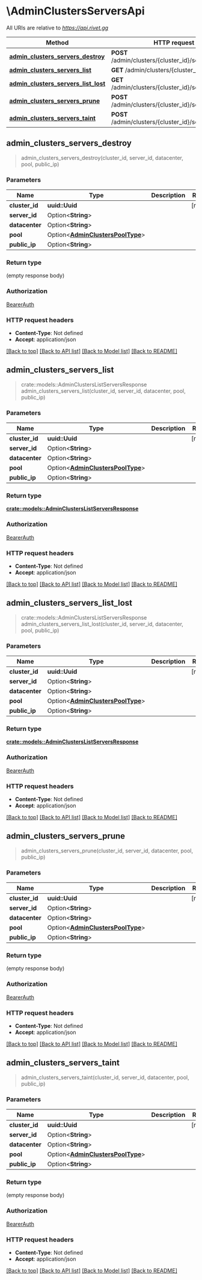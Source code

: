 # \AdminClustersServersApi

All URIs are relative to *https://api.rivet.gg*

Method | HTTP request | Description
------------- | ------------- | -------------
[**admin_clusters_servers_destroy**](AdminClustersServersApi.md#admin_clusters_servers_destroy) | **POST** /admin/clusters/{cluster_id}/servers/destroy | 
[**admin_clusters_servers_list**](AdminClustersServersApi.md#admin_clusters_servers_list) | **GET** /admin/clusters/{cluster_id}/servers | 
[**admin_clusters_servers_list_lost**](AdminClustersServersApi.md#admin_clusters_servers_list_lost) | **GET** /admin/clusters/{cluster_id}/servers/lost | 
[**admin_clusters_servers_prune**](AdminClustersServersApi.md#admin_clusters_servers_prune) | **POST** /admin/clusters/{cluster_id}/servers/prune | 
[**admin_clusters_servers_taint**](AdminClustersServersApi.md#admin_clusters_servers_taint) | **POST** /admin/clusters/{cluster_id}/servers/taint | 



## admin_clusters_servers_destroy

> admin_clusters_servers_destroy(cluster_id, server_id, datacenter, pool, public_ip)


### Parameters


Name | Type | Description  | Required | Notes
------------- | ------------- | ------------- | ------------- | -------------
**cluster_id** | **uuid::Uuid** |  | [required] |
**server_id** | Option<**String**> |  |  |
**datacenter** | Option<**String**> |  |  |
**pool** | Option<[**AdminClustersPoolType**](.md)> |  |  |
**public_ip** | Option<**String**> |  |  |

### Return type

 (empty response body)

### Authorization

[BearerAuth](../README.md#BearerAuth)

### HTTP request headers

- **Content-Type**: Not defined
- **Accept**: application/json

[[Back to top]](#) [[Back to API list]](../README.md#documentation-for-api-endpoints) [[Back to Model list]](../README.md#documentation-for-models) [[Back to README]](../README.md)


## admin_clusters_servers_list

> crate::models::AdminClustersListServersResponse admin_clusters_servers_list(cluster_id, server_id, datacenter, pool, public_ip)


### Parameters


Name | Type | Description  | Required | Notes
------------- | ------------- | ------------- | ------------- | -------------
**cluster_id** | **uuid::Uuid** |  | [required] |
**server_id** | Option<**String**> |  |  |
**datacenter** | Option<**String**> |  |  |
**pool** | Option<[**AdminClustersPoolType**](.md)> |  |  |
**public_ip** | Option<**String**> |  |  |

### Return type

[**crate::models::AdminClustersListServersResponse**](AdminClustersListServersResponse.md)

### Authorization

[BearerAuth](../README.md#BearerAuth)

### HTTP request headers

- **Content-Type**: Not defined
- **Accept**: application/json

[[Back to top]](#) [[Back to API list]](../README.md#documentation-for-api-endpoints) [[Back to Model list]](../README.md#documentation-for-models) [[Back to README]](../README.md)


## admin_clusters_servers_list_lost

> crate::models::AdminClustersListServersResponse admin_clusters_servers_list_lost(cluster_id, server_id, datacenter, pool, public_ip)


### Parameters


Name | Type | Description  | Required | Notes
------------- | ------------- | ------------- | ------------- | -------------
**cluster_id** | **uuid::Uuid** |  | [required] |
**server_id** | Option<**String**> |  |  |
**datacenter** | Option<**String**> |  |  |
**pool** | Option<[**AdminClustersPoolType**](.md)> |  |  |
**public_ip** | Option<**String**> |  |  |

### Return type

[**crate::models::AdminClustersListServersResponse**](AdminClustersListServersResponse.md)

### Authorization

[BearerAuth](../README.md#BearerAuth)

### HTTP request headers

- **Content-Type**: Not defined
- **Accept**: application/json

[[Back to top]](#) [[Back to API list]](../README.md#documentation-for-api-endpoints) [[Back to Model list]](../README.md#documentation-for-models) [[Back to README]](../README.md)


## admin_clusters_servers_prune

> admin_clusters_servers_prune(cluster_id, server_id, datacenter, pool, public_ip)


### Parameters


Name | Type | Description  | Required | Notes
------------- | ------------- | ------------- | ------------- | -------------
**cluster_id** | **uuid::Uuid** |  | [required] |
**server_id** | Option<**String**> |  |  |
**datacenter** | Option<**String**> |  |  |
**pool** | Option<[**AdminClustersPoolType**](.md)> |  |  |
**public_ip** | Option<**String**> |  |  |

### Return type

 (empty response body)

### Authorization

[BearerAuth](../README.md#BearerAuth)

### HTTP request headers

- **Content-Type**: Not defined
- **Accept**: application/json

[[Back to top]](#) [[Back to API list]](../README.md#documentation-for-api-endpoints) [[Back to Model list]](../README.md#documentation-for-models) [[Back to README]](../README.md)


## admin_clusters_servers_taint

> admin_clusters_servers_taint(cluster_id, server_id, datacenter, pool, public_ip)


### Parameters


Name | Type | Description  | Required | Notes
------------- | ------------- | ------------- | ------------- | -------------
**cluster_id** | **uuid::Uuid** |  | [required] |
**server_id** | Option<**String**> |  |  |
**datacenter** | Option<**String**> |  |  |
**pool** | Option<[**AdminClustersPoolType**](.md)> |  |  |
**public_ip** | Option<**String**> |  |  |

### Return type

 (empty response body)

### Authorization

[BearerAuth](../README.md#BearerAuth)

### HTTP request headers

- **Content-Type**: Not defined
- **Accept**: application/json

[[Back to top]](#) [[Back to API list]](../README.md#documentation-for-api-endpoints) [[Back to Model list]](../README.md#documentation-for-models) [[Back to README]](../README.md)

